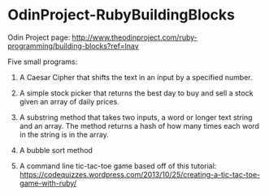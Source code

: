 # OdinProject-RubyBuildingBlocks

Odin Project page: http://www.theodinproject.com/ruby-programming/building-blocks?ref=lnav


Five small programs:

1. A Caesar Cipher that shifts the text in an input by a specified number.


2. A simple stock picker that returns the best day to buy and sell a stock given an array of daily prices.

3. A substring method that takes two inputs, a word or longer text string and an array. The method returns a hash of how many times each word in the string is in the array.

4. A bubble sort method

5. A command line tic-tac-toe game based off of this tutorial: https://codequizzes.wordpress.com/2013/10/25/creating-a-tic-tac-toe-game-with-ruby/
